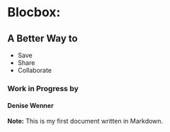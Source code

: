 # Blocbox:
## A Better Way to
- Save
- Share
- Collaborate

### Work in Progress by
#### Denise Wenner

**Note:** This is my first document written in Markdown.